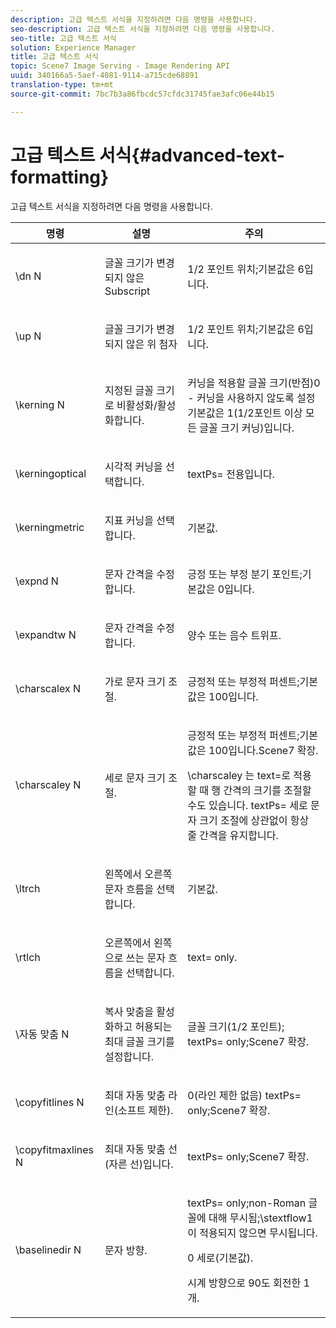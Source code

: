```yaml
---
description: 고급 텍스트 서식을 지정하려면 다음 명령을 사용합니다.
seo-description: 고급 텍스트 서식을 지정하려면 다음 명령을 사용합니다.
seo-title: 고급 텍스트 서식
solution: Experience Manager
title: 고급 텍스트 서식
topic: Scene7 Image Serving - Image Rendering API
uuid: 340166a5-5aef-4081-9114-a715cde68891
translation-type: tm+mt
source-git-commit: 7bc7b3a86fbcdc57cfdc31745fae3afc06e44b15

---
```



# 고급 텍스트 서식{#advanced-text-formatting}

고급 텍스트 서식을 지정하려면 다음 명령을 사용합니다.

<table id="table_43B2EB887C0F471BB60C23B570E7D3D2"> 
 <thead> 
  <tr> 
   <th class="entry"> 명령 </th> 
   <th class="entry"> 설명 </th> 
   <th class="entry"> 주의 </th> 
  </tr> 
 </thead>
 <tbody> 
  <tr> 
   <td> <span class="codeph"> \dn <span class="varname"> N </span></span> </td> 
   <td> <p>글꼴 크기가 변경되지 않은 Subscript </p> </td> 
   <td> <p>1/2 포인트 위치;기본값은 6입니다. </p> </td> 
  </tr> 
  <tr> 
   <td> <span class="codeph"> \up <span class="varname"> N </span></span> </td> 
   <td> <p>글꼴 크기가 변경되지 않은 위 첨자 </p> </td> 
   <td> <p>1/2 포인트 위치;기본값은 6입니다. </p> </td> 
  </tr> 
  <tr> 
   <td> <span class="codeph"> \kerning <span class="varname"> N </span></span> </td> 
   <td> <p>지정된 글꼴 크기로 비활성화/활성화합니다. </p> </td> 
   <td> <p>커닝을 적용할 글꼴 크기(반점)0 - 커닝을 사용하지 않도록 설정기본값은 1(1/2포인트 이상 모든 글꼴 크기 커닝)입니다. </p> </td> 
  </tr> 
  <tr> 
   <td> <span class="codeph"> \kerningoptical </span> </td> 
   <td> <p>시각적 커닝을 선택합니다. </p> </td> 
   <td> <p> <span class="codeph"> textPs= </span> 전용입니다. </p> </td> 
  </tr> 
  <tr> 
   <td> <span class="codeph"> \kerningmetric </span> </td> 
   <td> <p>지표 커닝을 선택합니다. </p> </td> 
   <td> <p>기본값. </p> </td> 
  </tr> 
  <tr> 
   <td> <span class="codeph"> \expnd <span class="varname"> N </span></span> </td> 
   <td> <p>문자 간격을 수정합니다. </p> </td> 
   <td> <p>긍정 또는 부정 분기 포인트;기본값은 0입니다. </p> </td> 
  </tr> 
  <tr> 
   <td> <span class="codeph"> \expandtw <span class="varname"> N </span></span> </td> 
   <td> <p>문자 간격을 수정합니다. </p> </td> 
   <td> <p>양수 또는 음수 트위프. </p> </td> 
  </tr> 
  <tr> 
   <td> <span class="codeph"> \charscalex <span class="varname"> N </span></span> </td> 
   <td> <p>가로 문자 크기 조절. </p> </td> 
   <td> <p>긍정적 또는 부정적 퍼센트;기본값은 100입니다. </p> </td> 
  </tr> 
  <tr> 
   <td> <span class="codeph"> \charscaley <span class="varname"> N </span></span> </td> 
   <td> <p>세로 문자 크기 조절. </p> </td> 
   <td> <p>긍정적 또는 부정적 퍼센트;기본값은 100입니다.Scene7 확장. </p> <p> <span class="codeph"> \charscaley </span> 는 <span class="codeph"> text=로 적용할 때 행 간격의 크기를 조절할 </span>수도 있습니다. <span class="codeph"> textPs= </span> 세로 문자 크기 조절에 상관없이 항상 줄 간격을 유지합니다. </p> </td> 
  </tr> 
  <tr> 
   <td> <span class="codeph"> \ltrch </span> </td> 
   <td> <p>왼쪽에서 오른쪽 문자 흐름을 선택합니다. </p> </td> 
   <td> <p>기본값. </p> </td> 
  </tr> 
  <tr> 
   <td> <span class="codeph"> \rtlch </span> </td> 
   <td> <p>오른쪽에서 왼쪽으로 쓰는 문자 흐름을 선택합니다. </p> </td> 
   <td> <p> <span class="codeph"> text= </span> only. </p> </td> 
  </tr> 
  <tr> 
   <td> <span class="codeph"> \자동 맞춤 <span class="varname"> N </span></span> </td> 
   <td> <p>복사 맞춤을 활성화하고 허용되는 최대 글꼴 크기를 설정합니다. </p> </td> 
   <td> <p>글꼴 크기(1/2 포인트); <span class="codeph"> textPs= </span> only;Scene7 확장. </p> </td> 
  </tr> 
  <tr> 
   <td> <span class="codeph"> \copyfitlines <span class="varname"> N </span></span> </td> 
   <td> <p>최대 자동 맞춤 라인(소프트 제한). </p> </td> 
   <td> <p>0(라인 제한 없음) <span class="codeph"> textPs= </span> only;Scene7 확장. </p> </td> 
  </tr> 
  <tr> 
   <td> <span class="codeph"> \copyfitmaxlines <span class="varname"> N </span></span> </td> 
   <td> <p>최대 자동 맞춤 선(자른 선)입니다. </p> </td> 
   <td> <p> <span class="codeph"> textPs= </span> only;Scene7 확장. </p> </td> 
  </tr> 
  <tr> 
   <td> <span class="codeph"> \baselinedir <span class="varname"> N </span></span> </td> 
   <td> <p>문자 방향. </p> </td> 
   <td> <p> <span class="codeph"> textPs= </span> only;non-Roman 글꼴에 대해 무시됨;\stextflow1 <span class="codeph"> 이 </span> 적용되지 않으면 무시됩니다. </p> <p>0 세로(기본값). </p> <p>시계 방향으로 90도 회전한 1개. </p> </td> 
  </tr> 
 </tbody> 
</table>

